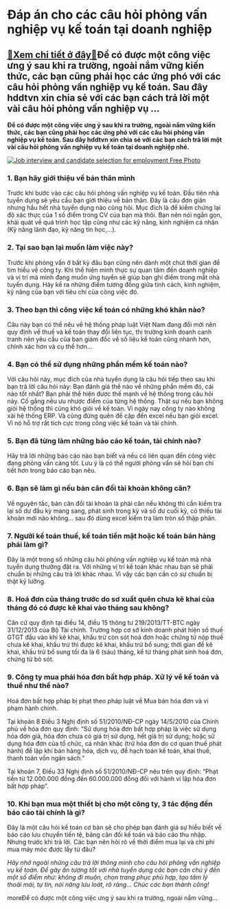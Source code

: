 Đáp án cho các câu hỏi phỏng vấn nghiệp vụ kế toán tại doanh nghiệp
===================================================================

[:gift:Xem chi tiết ở đây:gift:](https://hddtvn.com/dap-an-cho-cac-cau-hoi-phong-van-nghiep-vu-ke-toan-tai-doanh-nghiep/)Để có được một công việc ưng ý sau khi ra trường, ngoài nắm vững kiến thức, các bạn cũng phải học các ứng phó với các câu hỏi phỏng vấn nghiệp vụ kế toán. Sau đây hddtvn xin chia sẻ với các bạn cách trả lời một vài câu hỏi phỏng vấn nghiệp vụ …
----------------------------------------------------------------------------------------------------------------------------------------------------------------------------------------------------------------------------------------------------

**Để có được một công việc ưng ý sau khi ra trường, ngoài nắm vững kiến thức, các bạn cũng phải học các ứng phó với các câu hỏi phỏng vấn nghiệp vụ kế toán. Sau đây hddtvn xin chia sẻ với các bạn cách trả lời một vài câu hỏi phỏng vấn nghiệp vụ kế toán tại doanh nghiệp nhé.**


[![Job interview and candidate selection for employment Free Photo](https://hddtvn.com/wp-content/uploads/2021/01/job-interview-candidate-selection-employment_342744-729.jpg)](https://hddtvn.com/wp-content/uploads/2021/01/job-interview-candidate-selection-employment_342744-729.jpg)


### 1. Bạn hãy giới thiệu về bản thân mình


Trước khi bước vào các câu hỏi phỏng vấn nghiệp vụ kế toán. Đầu tiên nhà tuyển dụng sẽ yêu cầu bạn giới thiệu về bản thân. Đây là câu đơn giản nhưng hầu hết nhà tuyển dụng nào cũng hỏi. Mục đích là để kiểm chứng lại độ xác thực của 1 số điểm trong CV của bạn mà thôi. Bạn nên nói ngắn gọn, khái quát về quá trình học tập cũng như các kỹ năng, kinh nghiệm cá nhân (Kỹ năng lãnh đạo, kỹ năng tin học,…).


### 2. Tại sao bạn lại muốn làm việc này?


Trước khi phỏng vấn ở bất kỳ đâu bạn cũng nên dành một chút thời gian để tìm hiểu về công ty. Khi thể hiện mình thực sự quan tâm đến doanh nghiệp và vị trí mà mình đang muốn ứng tuyển sẽ giúp bạn ghi điểm trong mắt nhà tuyển dụng. Hãy kể ra những điểm tương đồng giữa tính cách, kinh nghiệm, kỹ năng của bạn với tiêu chí của công việc đó.


### 3. Theo bạn thì công việc kế toán có những khó khăn nào?


Câu này bạn có thể nêu về hệ thống pháp luật Việt Nam đang đổi mới nên quy định về thuế và kế toán thay đổi liên tục, thị trường kinh doanh canh tranh nên yêu cầu của ban giám đốc về số liệu kế toán cũng nhanh hơn, chính xác hơn và cụ thể hơn…


### 4. Bạn có thể sử dụng những phần mềm kế toán nào?


Với câu hỏi này, mục đích của nhà tuyển dụng là câu hỏi tiếp theo sau khi bạn trả lời câu hỏi này: Bạn đánh giá thế nào về những phần mềm đó, cái nào tốt nhất? Bạn phải thể hiện được thế mạnh về hệ thống trong câu hỏi này. Cố gắng nêu ưu nhược điểm của từng hệ thống. Thật sự nếu bạn không giỏi hệ thống thì cũng khó giỏi về kế toán. Vì ngày nay công ty nào không xài hệ thống ERP. Và cũng đừng quên đề cập đến excel nếu bạn giỏi excel. Vì nó hỗ trợ rất tích cực trong công việc kế toán và tài chính.


### 5. Bạn đã từng làm những báo cáo kế toán, tài chính nào?


Hãy trả lời những báo cáo nào bạn biết và nếu có liên quan đến công việc đang phỏng vấn càng tốt. Lưu ý là có thể người phỏng vấn sẽ hỏi bạn chi tiết hơn trong báo cáo bạn nêu.


### 6. Bạn sẽ làm gì nếu bản cân đối tài khoản không cân?


Về nguyên tắc, bản cân đối tài khoản là phải cân nếu không thì cần kiểm tra lại số dư đầu kỳ mang sang, phát sinh trong kỳ và số dư cuối kỳ, có thiếu tài khoản mới nào không… sau đó dùng excel kiểm tra làm tròn số thập phân.


### 7. Người kế toán thuế, kế toán tiền mặt hoặc kế toán bán hàng phải làm gì?


Đây là một trong số những câu hỏi phỏng vấn nghiệp vụ kế toán mà nhà tuyển dụng thường đặt ra. Với những vị trí kế toán khác nhau bạn sẽ phải chuẩn bị những câu trả lời khác nhau. Vì vậy các bạn cần có sự chuẩn bị thật kỹ lưỡng.


### 8. Hoá đơn của tháng trước do sơ xuất quên chưa kê khai của tháng đó có được kê khai vào tháng sau không?


Căn cứ quy định tại điều 14, điều 15 thông tư 219/2013/TT-BTC ngày 31/12/2013 của Bộ Tài chính. Trường hợp cơ sở kinh doanh phát hiện số thuế GTGT đầu vào khi kê khai, khấu trừ còn sót hoá đơn hoặc chứng từ nộp thuế chưa kê khai, khấu trừ thì được kê khai, khấu trừ bổ sung; thời gian để kê khai, khấu trừ bổ sung tối đa là 6 (sáu) tháng, kể từ tháng phát sinh hoá đơn, chứng từ bỏ sót.


### 9. Công ty mua phải hóa đơn bất hợp pháp. Xử lý về kế toán và thuế như thế nào?


Hoá đơn bất hợp pháp bị phạt theo pháp luật về Mua bán hóa đơn và vi phạm hành chính.


Tại khoản 8 Điều 3 Nghị định số 51/2010/NĐ-CP ngày 14/5/2010 của Chính phủ về hóa đơn quy định: “Sử dụng hóa đơn bất hợp pháp là việc sử dụng hóa đơn giả, hóa đơn chưa có giá trị sử dụng, hết giá trị sử dụng; hoặc sử dụng hóa đơn của tổ chức, cá nhân khác (trừ hóa đơn do cơ quan thuế phát hành) để lập khi bán hàng hóa, dịch vụ, để hạch toán kế toán, khai thuế, thanh toán vốn ngân sách.”


Tại khoản 7, Điều 33 Nghị định số 51/2010/NĐ-CP nêu trên quy định: “Phạt tiền từ 12.000.000 đồng đến 60.000.000 đồng đối với hành vi lập hóa đơn bất hợp pháp”.


### 10. Khi bạn mua một thiết bị cho một công ty, 3 tác động đến báo cáo tài chính là gì?


Đây là một câu hỏi kế toán cơ bản sẽ cho phép bạn đánh giá sự hiểu biết về báo cáo lưu chuyển tiền tệ, bảng cân đối kế toán và báo cáo thu nhập. Nhưng trước khi trả lời. Các bạn nên hỏi rõ về thời điểm mua lại và chi phí mua máy móc được lấy từ đâu?


*Hãy nhớ ngoài những câu trả lời thông minh cho câu hỏi phỏng vấn nghiệp vụ kế toán. Để gây ấn tượng tốt với nhà tuyển dụng các bạn cần chú ý đến một số điểm như: không đi muộn, chọn trang phục phù hợp, tạo tâm lý thoải mái, tự tin, nói năng lưu loát, rõ ràng… Chúc các bạn thành công!*


moreĐể có được một công việc ưng ý sau khi ra trường, ngoài nắm vững…

